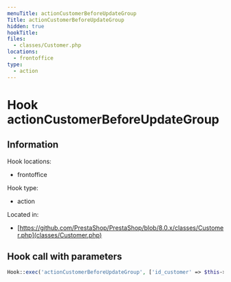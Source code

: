 ```yaml
---
menuTitle: actionCustomerBeforeUpdateGroup
Title: actionCustomerBeforeUpdateGroup
hidden: true
hookTitle: 
files:
  - classes/Customer.php
locations:
  - frontoffice
type:
  - action
---
```


# Hook actionCustomerBeforeUpdateGroup

## Information

Hook locations: 
  - frontoffice

Hook type: 
  - action

Located in: 
  - [https://github.com/PrestaShop/PrestaShop/blob/8.0.x/classes/Customer.php](classes/Customer.php)

## Hook call with parameters

```php
Hook::exec('actionCustomerBeforeUpdateGroup', ['id_customer' => $this->id, 'groups' => $list])
```